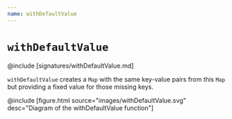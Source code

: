 ```yaml
---
name: withDefaultValue
---
```


# `withDefaultValue`

@include [signatures/withDefaultValue.md]

`withDefaultValue` creates a `Map` with the same key-value pairs from this `Map` but providing a fixed value for those missing keys.

@include [figure.html source="images/withDefaultValue.svg" desc="Diagram of the withDefaultValue function"]
